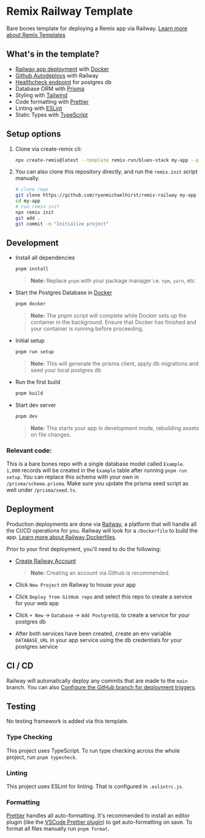 # Remix Railway Template

Bare bones template for deploying a Remix app via Railway.
[Learn more about Remix Templates](https://remix.run/docs/en/main/guides/templates)

## What's in the template?

- [Railway app deployment](https://docs.railway.app/guides/dockerfiles) with [Docker](https://www.docker.com/)
- [Github Autodeploys](https://docs.railway.app/guides/github-autodeploys) with Railway
- [Healthcheck endpoint](/app/routes/health-check.tsx) for postgres db
- Database ORM with [Prisma](https://prisma.io)
- Styling with [Tailwind](https://tailwindcss.com/)
- Code formatting with [Prettier](https://prettier.io)
- Linting with [ESLint](https://eslint.org)
- Static Types with [TypeScript](https://typescriptlang.org)

## Setup options

1. Clone via create-remix cli:

   ```sh
   npx create-remix@latest --template remix-run/blues-stack my-app --package-manager pnpm
   ```

2. You can also clone this repository directly, and run the `remix.init` script manually.

   ```sh
   # clone repo
   git clone https://github.com/ryanmichaelhirst/remix-railway my-app
   cd my-app
   # run remix init
   npx remix init
   git add .
   git commit -m "Initialize project"
   ```

## Development

- Install all dependencies

  ```sh
  pnpm install
  ```

  > **Note:** Replace `pnpm` with your package manager i.e. `npm`, `yarn`, etc

- Start the Postgres Database in [Docker](https://www.docker.com/get-started)

  ```sh
  pnpm docker
  ```

  > **Note:** The pnpm script will complete while Docker sets up the container in the background. Ensure that Docker has finished and your container is running before proceeding.

- Initial setup

  ```sh
  pnpm run setup
  ```

  > **Note:** This will generate the prisma client, apply db migrations and seed your local postgres db

- Run the first build

  ```sh
  pnpm build
  ```

- Start dev server

  ```sh
  pnpm dev
  ```

  > **Note:** This starts your app in development mode, rebuilding assets on file changes.

### Relevant code:

This is a bare bones repo with a single database model called `Example`. `1,000` records will be created in the `Example` table after running `pnpm run setup`. You can replace this schema with your own in `/prisma/schema.prisma`. Make sure you update the prisma seed script as well under `/prisma/seed.ts`.

## Deployment

Production deployments are done via [Railway](https://railway.app/), a platform that will handle all the CI/CD operations for you. Railway will look for a `/Dockerfile` to build the app. [Learn more about Railway Dockerfiles](https://docs.railway.app/guides/dockerfiles).

Prior to your first deployment, you'll need to do the following:

- [Create Railway Account](https://railway.app/new)

  > **Note:** Creating an account via Github is recommended.

- Click `New Project` on Railway to house your app

- Click `Deploy from GitHub repo` and select this repo to create a service for your web app

- Click `+ New` -> `Database` -> `Add PostgreSQL` to create a service for your postgres db

- After both services have been created, create an env variable `DATABASE_URL` in your app service using the db credentials for your postgres service

## CI / CD

Railway will automatically deploy any commits that are made to the `main` branch. You can also [Configure the GitHub branch for deployment triggers](https://docs.railway.app/guides/github-autodeploys#configure-the-github-branch-for-deployment-triggers).

## Testing

No testing framework is added via this template.

### Type Checking

This project uses TypeScript. To run type checking across the whole project, run `pnpm typecheck`.

### Linting

This project uses ESLint for linting. That is configured in `.eslintrc.js`.

### Formatting

[Prettier](https://prettier.io/) handles all auto-formatting. It's recommended to install an editor plugin (like the [VSCode Prettier plugin](https://marketplace.visualstudio.com/items?itemName=esbenp.prettier-vscode)) to get auto-formatting on save. To format all files manually run `pnpm format`.
